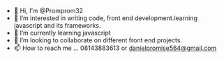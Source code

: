 - 👋 Hi, I’m @Promprom32
- 👀 I’m interested in writing code, front end development.learning javascript and its frameworks.
- 🌱 I’m currently learning javascript
- 💞️ I’m looking to collaborate on different front end projects.
- 📫 How to reach me ... 08143883613 or danielpromise564@gmail.com

<!---
Promprom32/Promprom32 is a ✨ special ✨ repository because its `README.md` (this file) appears on your GitHub profile.
You can click the Preview link to take a look at your changes.
--->
